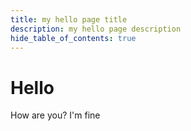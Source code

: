 ```yaml
---
title: my hello page title
description: my hello page description
hide_table_of_contents: true
---
```


# Hello

How are you? I'm fine

